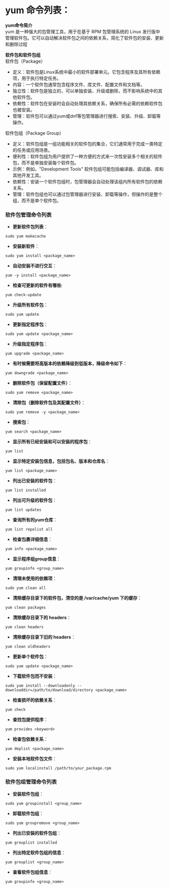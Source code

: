# yum 命令列表：

**yum命令简介**  
yum 是一种强大的包管理工具，用于在基于 RPM 包管理系统的 Linux 发行版中管理软件包。它可以自动解决软件包之间的依赖关系，简化了软件包的安装、更新和删除过程

**软件包和软件包组**  
软件包（Package）  
- 定义：软件包是Linux系统中最小的软件部署单元。它包含程序及其所有依赖项，用于执行特定任务。  
- 内容：一个软件包通常包含程序文件、库文件、配置文件和文档等。  
- 独立性：软件包是独立的，可以单独安装、升级或删除，而不影响系统中的其他软件包。  
- 依赖性：软件包在安装时会自动处理其依赖关系，确保所有必需的依赖软件包也被安装。  
- 管理：软件包可以通过yum或dnf等包管理器进行搜索、安装、升级、卸载等操作。  

软件包组（Package Group）  
- 定义：软件包组是一组功能相关的软件包的集合，它们通常用于完成一类特定的任务或应用场景。  
- 便利性：软件包组为用户提供了一种方便的方式来一次性安装多个相关的软件包，而不是单独安装每个软件包。  
- 示例：例如，"Development Tools" 软件包组可能包括编译器、调试器、库和其他开发工具。  
- 依赖性：安装一个软件包组时，包管理器会自动处理该组内所有软件包的依赖关系。  
- 管理：软件包组也可以通过包管理器进行安装、卸载等操作，但操作的是整个组，而不是单个软件包。  


### 软件包管理命令列表
- **更新软件包列表**：
```
sudo yum makecache
```
- **安装新软件**：
```
sudo yum install <package_name>
```
- **自动安装不进行交互**：
```
yum -y install <package_name>
```
- **检查可更新的软件有哪些**:
```
yum check-update
```
- **升级所有软件包**：
```
sudo yum update
```
- **更新指定程序包**：
```
sudo yum update <package_name>
```
- **升级指定程序包**：
```
yum upgrade <package_name>
```
- **有时候需要将高版本的依赖降级到低版本，降级命令如下**：
```
yum downgrade <package_name>
```
- **删除软件包（保留配置文件）**：
```
sudo yum remove <package_name>
```
- **清除包（删除软件包及其配置文件）**：
```
sudo yum remove -y <package_name>
```
- **搜索包**：
```
yum search <package_name>
```
- **显示所有已经安装和可以安装的程序包**：
```
yum list
```
- **显示特定安装包信息，包括包名、版本和仓库名**：
```
yum list <package_name>
```
- **列出已安装的软件包**：
```
yum list installed
```
- **列出可升级的软件包**：
```
yum list updates
```
- **查询所有的yum仓库**：
```
yum list repolist all
```
- **检查包裹详细信息**：
```
yum info <package_name>
```
- **显示程序组group信息**：
```
yum groupinfo <group_name>
```
- **清理未使用的依赖项**：
```
sudo yum clean all
```
- **清除缓存目录下的软件包，清空的是 /var/cache/yum 下的缓存**：
```
yum clean packages
```
- **清除缓存目录下的 headers**：
```
yum clean headers
```
- **清除缓存目录下旧的 headers**：
```
yum clean oldheaders
```
- **更新单个软件包**：
```
sudo yum update <package_name>
```
- **下载软件包而不安装**：
```
sudo yum install --downloadonly --downloaddir=/path/to/download/directory <package_name>
```
- **检查损坏的依赖关系**：
```
yum check
```
- **查找包提供程序**：
```
yum provides <keyword>
```
- **检查包依赖关系**：
```
yum deplist <package_name>
```
- **安装本地软件包文件**：
```
sudo yum localinstall /path/to/your_package.rpm
```


### 软件包组管理命令列表
- **安装软件包组**：
```
sudo yum groupinstall <group_name>
```
- **卸载软件包组**：
```
sudo yum groupremove <group_name>
```
- **列出已安装的软件包组**：
```
yum grouplist installed
```
- **列出特定软件包组的信息**：
```
yum grouplist <group_name>
```
- **查看软件包组信息**：
```
yum groupinfo <group_name>
```
